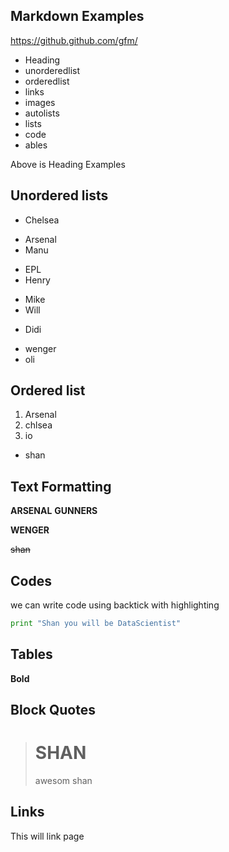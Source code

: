 ## Markdown Examples 

https://github.github.com/gfm/

- Heading
- unorderedlist
- orderedlist
- links
- images 
- autolists
- lists
- code
- ables


Above is Heading Examples

## Unordered lists 

- Chelsea
+ Arsenal 
+ Manu
- EPL 
- Henry
+ Mike
+ Will 


- Didi 
+ wenger
+ oli 


## Ordered list 

1. Arsenal
3. chlsea
100. io 
+ shan 

## Text Formatting 

__ARSENAL__
**GUNNERS**

__WENGER__

~~shan~~

## Codes 

we can write code using backtick with highlighting 

```py
print "Shan you will be DataScientist"
``` 

## Tables


__Bold__

## Block Quotes

> # SHAN
> awesom
 > shan 


## Links 

This will link page 




